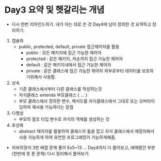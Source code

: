 # Day3 요약 및 헷갈리는 개념

* 다시 한번 리마인드하기. 내가 아는 데로 쓴 것 Day4에 남이 정의한 것 요약하고 정리하기.

1. 캡슐화 
	- public, protected, default, private 접근제어자를 활용
		- public : 모든 패키지에 접근 가능한 제어자
		- protected : 같은 패키지, 자손까지 접근 가능한 제어자
		- default : 같은 패키지내에서 접근 가능한 제어자
		- private : 같은 클래스에 접근 가능한 제어자
	외부로부터 데이터를 보호하기위해서 사용함.
2. 상속
	- 기존 클래스에서부터 다른 클래스를 작성하는것
	- 자식클래스 extends 부모클래스 { ... }
	- 부모 클래스에서 정의한 변수, 메서드를 자식클래스에서 그대로 또는 오버라이딩하여 재사용 가능하다는 장점
3. 다형성
	- 부모의 참조 타입 변수로 자식의 객체를 생성하는 것
4. 추상화
	- abstract 제어자를 활용하여 클래스의 틀을 잡고 자식 클래스에서 재정의해서 사용 가능하게 하여 유연한 프로그래밍이 가능하게해줌.

* 자바의정석 3판 배열 문제 풀이 Ex5~13 ... Day4까지 다 풀어보고, 애매했던 부분(한번에 못 푼 문제) 다시 정리해서 풀어보기.